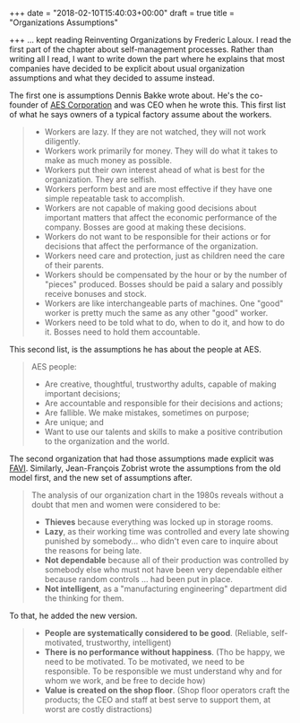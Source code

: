 +++
date = "2018-02-10T15:40:03+00:00"
draft = true
title = "Organizations Assumptions"

+++
... kept reading Reinventing Organizations by Frederic Laloux. I read the first part of the chapter about self-management processes. Rather than writing all I read, I want to write down the part where he explains that most companies have decided to be explicit about usual organization assumptions and what they decided to assume instead.

The first one is assumptions Dennis Bakke wrote about. He's the co-founder of [AES Corporation](https://en.wikipedia.org/wiki/AES_Corporation) and was CEO when he wrote this. This first list of what he says owners of a typical factory assume about the workers.

> * Workers are lazy. If they are not watched, they will not work diligently.
> * Workers work primarily for money. They will do what it takes to make as much money as possible.
> * Workers put their own interest ahead of what is best for the organization. They are selfish.
> * Workers perform best and are most effective if they have one simple repeatable task to accomplish.
> * Workers are not capable of making good decisions about important matters that affect the economic performance of the company. Bosses are good at making these decisions.
> * Workers do not want to be responsible for their actions or for decisions that affect the performance of the organization.
> * Workers need care and protection, just as children need the care of their parents.
> * Workers should be compensated by the hour or by the number of "pieces" produced. Bosses should be paid a salary and possibly receive bonuses and stock.
> * Workers are like interchangeable parts of machines. One "good" worker is pretty much the same as any other "good" worker.
> * Workers need to be told what to do, when to do it, and how to do it. Bosses need to hold them accountable.

This second list, is the assumptions he has about the people at AES.

> AES people:
>
> * Are creative, thoughtful, trustworthy adults, capable of making important decisions;
> * Are accountable and responsible for their decisions and actions;
> * Are fallible. We make mistakes, sometimes on purpose;
> * Are unique; and
> * Want to use our talents and skills to make a positive contribution to the organization and the world.

The second organization that had those assumptions made explicit was [FAVI](http://www.favi.com/en/about-favi/). Similarly, Jean-François Zobrist wrote the assumptions from the old model first, and the new set of assumptions after.

> The analysis of our organization chart in the 1980s reveals without a doubt that men and women were considered to be:
>
> * **Thieves** because everything was locked up in storage rooms.
> * **Lazy**, as their working time was controlled and every late showing punished by somebody... who didn't even care to inquire about the reasons for being late.
> * **Not dependable** because all of their production was controlled by somebody else who must not have been very dependable either because random controls ... had been put in place.
> * **Not intelligent**, as a "manufacturing engineering" department did the thinking for them.

To that, he added the new version.

> * **People are systematically considered to be good**. (Reliable, self-motivated, trustworthy, intelligent)
> * **There is no performance without happiness**. (Tho be happy, we need to be motivated. To be motivated, we need to be responsible. To be responsible we must understand why and for whom we work, and be free to decide how)
> * **Value is created on the shop floor**. (Shop floor operators craft the products; the CEO and staff at best serve to support them, at worst are costly distractions)